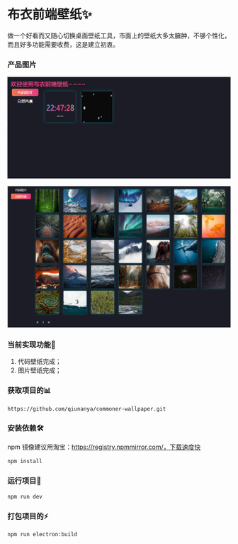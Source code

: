 # 布衣前端壁纸✨	
做一个好看而又随心切换桌面壁纸工具，市面上的壁纸大多太臃肿，不够个性化，而且好多功能需要收费，这是建立初衷。

### 产品图片

![](static/image/image-20230508175149975.png)



![](static/image/image-20230508175235020.png)

### 当前实现功能🎡

1. 代码壁纸完成；
2. 图片壁纸完成；

### 获取项目的📊

```http
https://github.com/qiunanya/commoner-wallpaper.git
```

### 安装依赖🛠

npm 镜像建议用淘宝：https://registry.npmmirror.com/，下载速度快

```bash
npm install
```

### 运行项目🚎

```bash
npm run dev
```

### 打包项目的⚡

```bash
npm run electron:build
```



